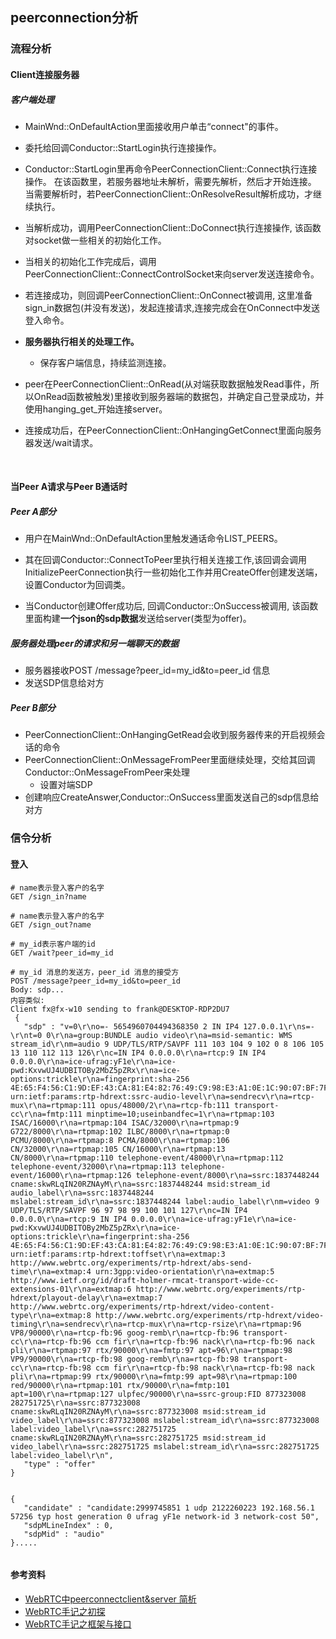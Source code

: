 ## peerconnection分析

### 流程分析

#### Client连接服务器

##### 客户端处理

+ MainWnd::OnDefaultAction里面接收用户单击“connect"的事件。

+ 委托给回调Conductor::StartLogin执行连接操作。

+ Conductor::StartLogin里再命令PeerConnectionClient::Connect执行连接操作。
  在该函数里，若服务器地址未解析，需要先解析，然后才开始连接。 当需要解析时，若PeerConnectionClient::OnResolveResult解析成功，才继续执行。

+ 当解析成功，调用PeerConnectionClient::DoConnect执行连接操作, 该函数对socket做一些相关的初始化工作。

+ 当相关的初始化工作完成后，调用PeerConnectionClient::ConnectControlSocket来向server发送连接命令。

+ 若连接成功，则回调PeerConnectionClient::OnConnect被调用, 这里准备sign_in数据包(并没有发送)，发起连接请求,连接完成会在OnConnect中发送登入命令。

+ **服务器执行相关的处理工作。**

  + 保存客户端信息，持续监测连接。

+ peer在PeerConnectionClient::OnRead(从对端获取数据触发Read事件，所以OnRead函数被触发)里接收到服务器端的数据包，并确定自己登录成功，并使用hanging_get_开始连接server。

+ 连接成功后，在PeerConnectionClient::OnHangingGetConnect里面向服务器发送/wait请求。

  ​

#### 当Peer A请求与Peer B通话时

##### Peer A部分

+ 用户在MainWnd::OnDefaultAction里触发通话命令LIST_PEERS。

+ 其在回调Conductor::ConnectToPeer里执行相关连接工作,该回调会调用InitializePeerConnection执行一些初始化工作并用CreateOffer创建发送端，设置Conductor为回调类。

+ 当Conductor创建Offer成功后, 回调Conductor::OnSuccess被调用, 该函数里面构建**一个json的sdp数据**发送给server(类型为offer)。

#####  服务器处理peer的请求和另一端聊天的数据

+ 服务器接收POST /message?peer_id=my_id&to=peer_id 信息
+ 发送SDP信息给对方

#####  Peer B部分

+ PeerConnectionClient::OnHangingGetRead会收到服务器传来的开启视频会话的命令
+ PeerConnectionClient::OnMessageFromPeer里面继续处理，交给其回调Conductor::OnMessageFromPeer来处理
  + 设置对端SDP
+ 创建响应CreateAnswer,Conductor::OnSuccess里面发送自己的sdp信息给对方



### 信令分析

#### 登入

```http
# name表示登入客户的名字
GET /sign_in?name 

# name表示登入客户的名字
GET /sign_out?name 

# my_id表示客户端的id
GET /wait?peer_id=my_id

# my_id 消息的发送方，peer_id 消息的接受方
POST /message?peer_id=my_id&to=peer_id
Body: sdp...
内容类似:
Client fx@fx-w10 sending to frank@DESKTOP-RDP2DU7
 {
   "sdp" : "v=0\r\no=- 5654960704494368350 2 IN IP4 127.0.0.1\r\ns=-\r\nt=0 0\r\na=group:BUNDLE audio video\r\na=msid-semantic: WMS stream_id\r\nm=audio 9 UDP/TLS/RTP/SAVPF 111 103 104 9 102 0 8 106 105 13 110 112 113 126\r\nc=IN IP4 0.0.0.0\r\na=rtcp:9 IN IP4 0.0.0.0\r\na=ice-ufrag:yF1e\r\na=ice-pwd:KxvwUJ4UDBITOBy2MbZ5pZRx\r\na=ice-options:trickle\r\na=fingerprint:sha-256 4E:65:F4:56:C1:9D:EF:43:CA:81:E4:82:76:49:C9:98:E3:A1:0E:1C:90:07:BF:7F:4C:6B:69:F7:0E:2D:75:86\r\na=setup:actpass\r\na=mid:audio\r\na=extmap:1 urn:ietf:params:rtp-hdrext:ssrc-audio-level\r\na=sendrecv\r\na=rtcp-mux\r\na=rtpmap:111 opus/48000/2\r\na=rtcp-fb:111 transport-cc\r\na=fmtp:111 minptime=10;useinbandfec=1\r\na=rtpmap:103 ISAC/16000\r\na=rtpmap:104 ISAC/32000\r\na=rtpmap:9 G722/8000\r\na=rtpmap:102 ILBC/8000\r\na=rtpmap:0 PCMU/8000\r\na=rtpmap:8 PCMA/8000\r\na=rtpmap:106 CN/32000\r\na=rtpmap:105 CN/16000\r\na=rtpmap:13 CN/8000\r\na=rtpmap:110 telephone-event/48000\r\na=rtpmap:112 telephone-event/32000\r\na=rtpmap:113 telephone-event/16000\r\na=rtpmap:126 telephone-event/8000\r\na=ssrc:1837448244 cname:skwRLqIN20RZNAyM\r\na=ssrc:1837448244 msid:stream_id audio_label\r\na=ssrc:1837448244 mslabel:stream_id\r\na=ssrc:1837448244 label:audio_label\r\nm=video 9 UDP/TLS/RTP/SAVPF 96 97 98 99 100 101 127\r\nc=IN IP4 0.0.0.0\r\na=rtcp:9 IN IP4 0.0.0.0\r\na=ice-ufrag:yF1e\r\na=ice-pwd:KxvwUJ4UDBITOBy2MbZ5pZRx\r\na=ice-options:trickle\r\na=fingerprint:sha-256 4E:65:F4:56:C1:9D:EF:43:CA:81:E4:82:76:49:C9:98:E3:A1:0E:1C:90:07:BF:7F:4C:6B:69:F7:0E:2D:75:86\r\na=setup:actpass\r\na=mid:video\r\na=extmap:2 urn:ietf:params:rtp-hdrext:toffset\r\na=extmap:3 http://www.webrtc.org/experiments/rtp-hdrext/abs-send-time\r\na=extmap:4 urn:3gpp:video-orientation\r\na=extmap:5 http://www.ietf.org/id/draft-holmer-rmcat-transport-wide-cc-extensions-01\r\na=extmap:6 http://www.webrtc.org/experiments/rtp-hdrext/playout-delay\r\na=extmap:7 http://www.webrtc.org/experiments/rtp-hdrext/video-content-type\r\na=extmap:8 http://www.webrtc.org/experiments/rtp-hdrext/video-timing\r\na=sendrecv\r\na=rtcp-mux\r\na=rtcp-rsize\r\na=rtpmap:96 VP8/90000\r\na=rtcp-fb:96 goog-remb\r\na=rtcp-fb:96 transport-cc\r\na=rtcp-fb:96 ccm fir\r\na=rtcp-fb:96 nack\r\na=rtcp-fb:96 nack pli\r\na=rtpmap:97 rtx/90000\r\na=fmtp:97 apt=96\r\na=rtpmap:98 VP9/90000\r\na=rtcp-fb:98 goog-remb\r\na=rtcp-fb:98 transport-cc\r\na=rtcp-fb:98 ccm fir\r\na=rtcp-fb:98 nack\r\na=rtcp-fb:98 nack pli\r\na=rtpmap:99 rtx/90000\r\na=fmtp:99 apt=98\r\na=rtpmap:100 red/90000\r\na=rtpmap:101 rtx/90000\r\na=fmtp:101 apt=100\r\na=rtpmap:127 ulpfec/90000\r\na=ssrc-group:FID 877323008 282751725\r\na=ssrc:877323008 cname:skwRLqIN20RZNAyM\r\na=ssrc:877323008 msid:stream_id video_label\r\na=ssrc:877323008 mslabel:stream_id\r\na=ssrc:877323008 label:video_label\r\na=ssrc:282751725 cname:skwRLqIN20RZNAyM\r\na=ssrc:282751725 msid:stream_id video_label\r\na=ssrc:282751725 mslabel:stream_id\r\na=ssrc:282751725 label:video_label\r\n",
   "type" : "offer"
}


{
   "candidate" : "candidate:2999745851 1 udp 2122260223 192.168.56.1 57256 typ host generation 0 ufrag yF1e network-id 3 network-cost 50",
   "sdpMLineIndex" : 0,
   "sdpMid" : "audio"
}.....


```

#### 参考资料

+ [WebRTC中peerconnectclient&server 简析](https://blog.csdn.net/oldmtn/article/details/49778099)
+ [WebRTC手记之初探](http://www.cnblogs.com/fangkm/p/4364553.html)
+ [WebRTC手记之框架与接口](http://www.cnblogs.com/fangkm/p/4370492.html)